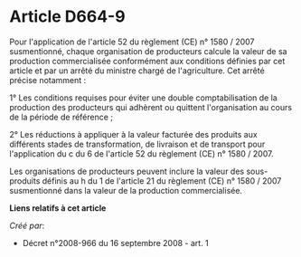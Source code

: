 # Article D664-9

Pour l'application de l'article 52 du règlement (CE) n° 1580 / 2007 susmentionné, chaque organisation de producteurs calcule
la valeur de sa production commercialisée conformément aux conditions définies par cet article et par un arrêté du ministre
chargé de l'agriculture. Cet arrêté précise notamment : 

1° Les conditions requises pour éviter une double comptabilisation de la production des producteurs qui adhèrent ou quittent
l'organisation au cours de la période de référence ; 

2° Les réductions à appliquer à la valeur facturée des produits aux différents stades de transformation, de livraison et de
transport pour l'application du c du 6 de l'article 52 du règlement (CE) n° 1580 / 2007. 

Les organisations de producteurs peuvent inclure la valeur des sous-produits définis au h du 1 de l'article 21 du règlement
(CE) n° 1580 / 2007 susmentionné dans la valeur de la production commercialisée.

**Liens relatifs à cet article**

_Créé par_:

  - Décret n°2008-966 du 16 septembre 2008 - art. 1
